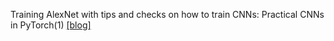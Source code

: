 Training AlexNet with tips and checks on how to train CNNs: Practical CNNs in PyTorch(1) [[blog]](https://medium.com/@kushajreal/training-alexnet-with-tips-and-checks-on-how-to-train-cnns-practical-cnns-in-pytorch-1-61daa679c74a)